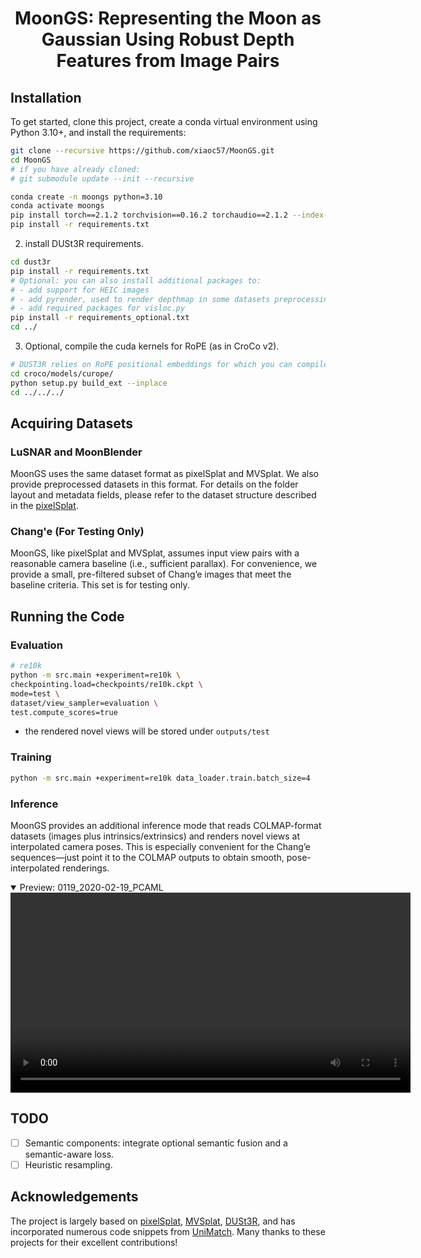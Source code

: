 <p align="center">
  <h1 align="center">MoonGS: Representing the Moon as Gaussian Using Robust Depth Features from Image Pairs</h1>
</p>



## Installation

To get started, clone this project, create a conda virtual environment using Python 3.10+, and install the requirements:

```bash
git clone --recursive https://github.com/xiaoc57/MoonGS.git
cd MoonGS
# if you have already cloned:
# git submodule update --init --recursive

conda create -n moongs python=3.10
conda activate moongs
pip install torch==2.1.2 torchvision==0.16.2 torchaudio==2.1.2 --index-url https://download.pytorch.org/whl/cu118
pip install -r requirements.txt

```
2. install DUSt3R requirements.

```bash
cd dust3r
pip install -r requirements.txt
# Optional: you can also install additional packages to:
# - add support for HEIC images
# - add pyrender, used to render depthmap in some datasets preprocessing
# - add required packages for visloc.py
pip install -r requirements_optional.txt
cd ../
```
3. Optional, compile the cuda kernels for RoPE (as in CroCo v2).
```bash
# DUST3R relies on RoPE positional embeddings for which you can compile some cuda kernels for faster runtime.
cd croco/models/curope/
python setup.py build_ext --inplace
cd ../../../
```

## Acquiring Datasets

### LuSNAR and MoonBlender

MoonGS uses the same dataset format as pixelSplat and MVSplat. We also provide preprocessed datasets in this format. For details on the folder layout and metadata fields, please refer to the dataset structure described in the [pixelSplat](https://github.com/dcharatan/pixelsplat?tab=readme-ov-file).

### Chang'e (For Testing Only)

MoonGS, like pixelSplat and MVSplat, assumes input view pairs with a reasonable camera baseline (i.e., sufficient parallax). For convenience, we provide a small, pre-filtered subset of Chang’e images that meet the baseline criteria. This set is for testing only.

## Running the Code

### Evaluation

```bash
# re10k
python -m src.main +experiment=re10k \
checkpointing.load=checkpoints/re10k.ckpt \
mode=test \
dataset/view_sampler=evaluation \
test.compute_scores=true
```

* the rendered novel views will be stored under `outputs/test`

### Training

```bash
python -m src.main +experiment=re10k data_loader.train.batch_size=4
```

### Inference
MoonGS provides an additional inference mode that reads COLMAP-format datasets (images plus intrinsics/extrinsics) and renders novel views at interpolated camera poses. This is especially convenient for the Chang’e sequences—just point it to the COLMAP outputs to obtain smooth, pose-interpolated renderings.

<details open>
  <summary>Preview: 0119_2020-02-19_PCAML</summary>
  <video src="assets/chang%27e_outputs/0119_2020-02-19_PCAML.mp4" controls width="640"></video>
</details>


## TODO

- [ ] Semantic components: integrate optional semantic fusion and a semantic-aware loss. 
- [ ] Heuristic resampling.

## Acknowledgements

The project is largely based on [pixelSplat](https://github.com/dcharatan/pixelsplat), [MVSplat](https://github.com/donydchen/mvsplat), [DUSt3R](https://github.com/naver/dust3r),  and has incorporated numerous code snippets from [UniMatch](https://github.com/autonomousvision/unimatch). Many thanks to these projects for their excellent contributions!